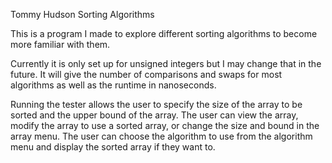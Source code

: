 Tommy Hudson Sorting Algorithms

This is a program I made to explore different sorting algorithms to become more familiar with them.

Currently it is only set up for unsigned integers but I may change that in the future.
It will give the number of comparisons and swaps for most algorithms as well as the runtime in nanoseconds.

Running the tester allows the user to specify the size of the array to be sorted and the upper bound of the array.
The user can view the array, modify the array to use a sorted array, or change the size and bound in the array menu.
The user can choose the algorithm to use from the algorithm menu and display the sorted array if they want to.